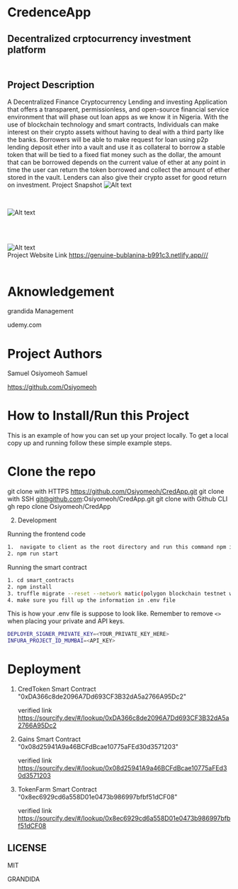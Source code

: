 # CredenceApp <br>
##  Decentralized crptocurrency investment platform <br> <br>

## Project Description <br>
A Decentralized Finance Cryptocurrency Lending and investing Application that offers a transparent, permissionless, and open-source financial service environment that will phase out loan apps as we know it in Nigeria. With the use of blockchain technology and smart contracts, Individuals can make interest on their crypto assets without having to deal with a third party like the banks.
Borrowers will be able to make request for loan using p2p lending deposit ether into a vault and use it as collateral to borrow a stable token that will be tied to a fixed fiat money such as the dollar, the amount that can be borrowed depends on the current value of ether at any point in time the user can return the token borrowed and collect the amount of ether stored in the vault. Lenders can also give their crypto asset for good return on investment.
Project Snapshot
![Alt text](https://drive.google.com/uc?export=view&id=1jyVIwOtZT8czVIVqwv2keEsahowQ1_tw "Optional title")

<br>

![Alt text](https://drive.google.com/uc?export=view&id=15vN_8bdC8ZqkBxqpwKXkzlKpSw8tYzm0 "Optional title")<br>
<br>

<br>

![Alt text](https://drive.google.com/uc?export=view&id=1kiUWxDEshfULxsYOcDhIx6_-OB7Hh8pj "Optional title")<br>
Project Website Link
https://genuine-bublanina-b991c3.netlify.app/// <br><br>

# Aknowledgement
grandida Management

udemy.com

# Project Authors
Samuel Osiyomeoh Samuel

https://github.com/Osiyomeoh <br>


# How to Install/Run this Project
This is an example of how you can set up your project locally. To get a local copy up and running follow these simple example steps.

# Clone the repo
git clone with HTTPS          https://github.com/Osiyomeoh/CredApp.git
git clone with SSH            git@github.com:Osiyomeoh/CredApp.git
git clone with Github CLI     gh repo clone Osiyomeoh/CredApp <br>

2. Development

Running the frontend code

```sh
1.  navigate to client as the root directory and run this command npm install --force
2. npm run start
```

Running the smart contract

```sh
1. cd smart_contracts
2. npm install
3. truffle migrate --reset --network matic(polygon blockchain testnet was used)
4. make sure you fill up the information in .env file
```

This is how your .env file is suppose to look like. Remember to remove `<>` when placing your private and API keys.

```sh
DEPLOYER_SIGNER_PRIVATE_KEY=<YOUR_PRIVATE_KEY_HERE>
INFURA_PROJECT_ID_MUMBAI=<API_KEY>

```
# Deployment

1. CredToken Smart Contract "0xDA366c8de2096A7Dd693CF3B32dA5a2766A95Dc2"

   verified link https://sourcify.dev/#/lookup/0xDA366c8de2096A7Dd693CF3B32dA5a2766A95Dc2

2. Gains Smart Contract "0x08d25941A9a46BCFdBcae10775aFEd30d3571203"

    verified link https://sourcify.dev/#/lookup/0x08d25941A9a46BCFdBcae10775aFEd30d3571203

3. TokenFarm  Smart Contract "0x8ec6929cd6a558D01e0473b986997bfbf51dCF08"

     verified link https://sourcify.dev/#/lookup/0x8ec6929cd6a558D01e0473b986997bfbf51dCF08

## LICENSE <br>
<p>MIT </p>
<p>GRANDIDA</p>


